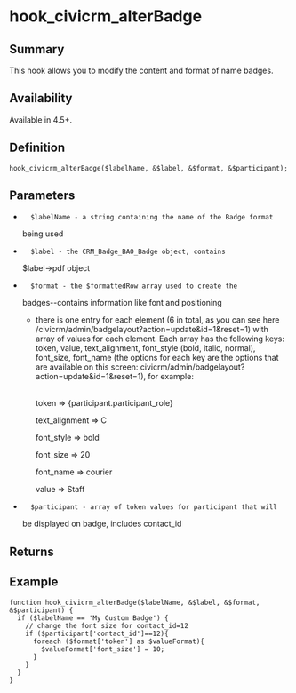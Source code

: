 # hook_civicrm_alterBadge

## Summary

This hook allows you to modify the content and format of name badges.

## Availability

Available in 4.5+.

## Definition

    hook_civicrm_alterBadge($labelName, &$label, &$format, &$participant);

## Parameters

-       $labelName - a string containing the name of the Badge format
    being used
-       $label - the CRM_Badge_BAO_Badge object, contains
    $label->pdf object
-       $format - the $formattedRow array used to create the
    badges--contains information like font and positioning
    -   there is one entry for each element (6 in total, as you can see
        here /civicrm/admin/badgelayout?action=update&id=1&reset=1) with
        array of values for each element. Each array has the following
        keys: token, value, text_alignment, font_style (bold, italic,
        normal), font_size, font_name (the options for each key are
        the options that are available on this screen:
        civicrm/admin/badgelayout?action=update&id=1&reset=1), for
        example:

        \
         token => {participant.participant_role}

        text_alignment => C

        font_style => bold

        font_size => 20

        font_name => courier

        value => Staff



-       $participant - array of token values for participant that will
    be displayed on badge, includes contact_id

## Returns

## Example



    function hook_civicrm_alterBadge($labelName, &$label, &$format, &$participant) {
      if ($labelName == 'My Custom Badge') {
        // change the font size for contact_id=12
        if ($participant['contact_id']==12){
          foreach ($format['token'] as $valueFormat){
            $valueFormat['font_size'] = 10;
          }
        }
      }
    }